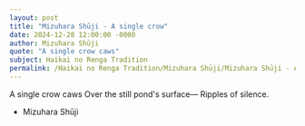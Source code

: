 ```yaml
---
layout: post
title: "Mizuhara Shūji - A single crow"
date: 2024-12-28 12:00:00 -0000
author: Mizuhara Shūji
quote: "A single crow caws"
subject: Haikai no Renga Tradition
permalink: /Haikai no Renga Tradition/Mizuhara Shūji/Mizuhara Shūji - A single crow
---
```


A single crow caws
Over the still pond's surface—
Ripples of silence.

- Mizuhara Shūji

